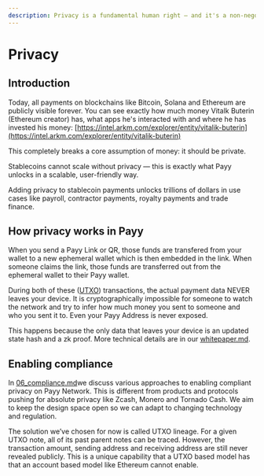 ```yaml
---
description: Privacy is a fundamental human right — and it's a non-negotiable for payments.
---
```


# Privacy

## Introduction

Today, all payments on blockchains like Bitcoin, Solana and Ethereum are publicly visible forever. You can see exactly how much money Vitalk Buterin (Ethereum creator) has, what apps he's interacted with and where he has invested his money: [https://intel.arkm.com/explorer/entity/vitalik-buterin](https://intel.arkm.com/explorer/entity/vitalik-buterin)

This completely breaks a core assumption of money: it should be private.

Stablecoins cannot scale without privacy — this is exactly what Payy unlocks in a scalable, user-friendly way.

Adding privacy to stablecoin payments unlocks trillions of dollars in use cases like payroll, contractor payments, royalty payments and trade finance.

## How privacy works in Payy

When you send a Payy Link or QR, those funds are transfered from your wallet to a new ephemeral wallet which is then embedded in the link. When someone claims the link, those funds are transferred out from the ephemeral wallet to their Payy wallet.

During both of these ([UTXO](../payy-network/05_utxo.md)) transactions, the actual payment data NEVER leaves your device. It is cryptographically impossible for someone to watch the network and try to infer how much money you sent to someone and who you sent it to. Even your Payy Address is never exposed.

This happens because the only data that leaves your device is an updated state hash and a zk proof. More technical details are in our [whitepaper.md](../payy-network/whitepaper.md "mention").

## Enabling compliance

In [06\_compliance.md](../payy-network/06_compliance.md "mention")we discuss various approaches to enabling compliant privacy on Payy Network. This is different from products and protocols pushing for absolute privacy like Zcash, Monero and Tornado Cash. We aim to keep the design space open so we can adapt to changing technology and regulation.

The solution we’ve chosen for now is called UTXO lineage. For a given UTXO note, all of its past parent notes can be traced. However, the transaction amount, sending address and receiving address are still never revealed publicly. This is a unique capability that a UTXO based model has that an account based model like Ethereum cannot enable.
